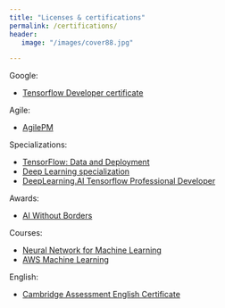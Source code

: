 ```yaml
---
title: "Licenses & certifications"
permalink: /certifications/
header:
   image: "/images/cover88.jpg"

---
```


Google:
  - [Tensorflow Developer certificate](https://alpharouk.github.io/google-certificate/)

Agile:
  - [AgilePM](https://www.credly.com/badges/6a2a4047-5419-4cf0-a64a-4bdaa3d19a32)

Specializations:
  - [TensorFlow: Data and Deployment](https://alpharouk.github.io/MLops/)
  - [Deep Learning specialization](https://alpharouk.github.io/DL-specialisazion/)
  - [DeepLearning.AI Tensorflow Professional Developer](https://alpharouk.github.io/TF-pro/)

Awards:
  - [AI Without Borders](https://alpharouk.github.io/AIWB/)
  
Courses:
  - [Neural Network for Machine Learning ](https://alpharouk.github.io/NN-for-ML/)
  - [AWS Machine Learning](https://alpharouk.github.io/AWS-ML/)
  
English:
  - [Cambridge Assessment English Certificate](https://alpharouk.github.io/eng-cert/)
